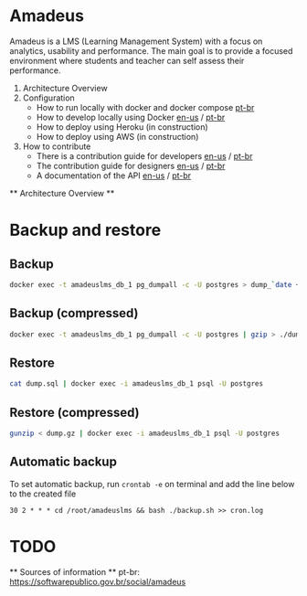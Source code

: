# Amadeus

Amadeus is a LMS (Learning Management System) with a focus on analytics, usability and performance. The main goal is to provide a focused environment where students and teacher can self assess their performance.


1. Architecture Overview
2. Configuration
    - How to run locally with docker and docker compose [pt-br](https://github.com/amadeusproject/amadeuslms/wiki/Executar-projeto-com-docker-compose)
    - How to develop locally using Docker [en-us]() / [pt-br](https://github.com/amadeusproject/amadeuslms/wiki/Guia-Docker-Desenvolvimento)
    - How to deploy using Heroku (in construction)
    - How to deploy using AWS (in construction)
3. How to contribute
    - There is a contribution guide for developers [en-us]() / [pt-br](https://github.com/amadeusproject/amadeuslms/wiki/Guia-de-colabora%C3%A7%C3%A3o)
    - The contribution guide for designers [en-us]() / [pt-br](https://github.com/amadeusproject/amadeuslms/wiki/Guia-de-Design)
    - A documentation of the API [en-us](https://github.com/amadeusproject/amadeuslms/wiki/API-Docs) / [pt-br]()

** Architecture Overview **

# Backup and restore

## Backup

```bash
docker exec -t amadeuslms_db_1 pg_dumpall -c -U postgres > dump_`date +%Y-%m-%d_%H_%M_%S`.sql
```

## Backup (compressed)
```bash
docker exec -t amadeuslms_db_1 pg_dumpall -c -U postgres | gzip > ./dump_$(date +"%Y-%m-%d_%H_%M_%S").gz
```

## Restore
```bash
cat dump.sql | docker exec -i amadeuslms_db_1 psql -U postgres
```

## Restore (compressed)
```bash
gunzip < dump.gz | docker exec -i amadeuslms_db_1 psql -U postgres
```

## Automatic backup

To set automatic backup, run `crontab -e` on terminal and add the line below to the created file
```
30 2 * * * cd /root/amadeuslms && bash ./backup.sh >> cron.log
```

# TODO


** Sources of information **
pt-br: https://softwarepublico.gov.br/social/amadeus
